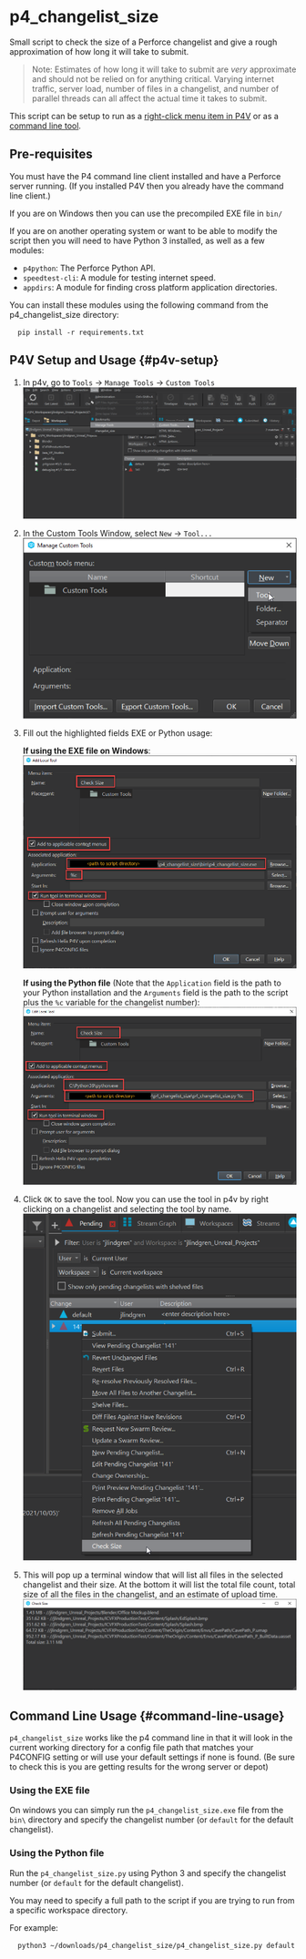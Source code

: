 # p4_changelist_size
Small script to check the size of a Perforce changelist and give a rough approximation of how long it will take to submit. 

> Note:
   Estimates of how long it will take to submit are *very* approximate and should not be relied on for anything critical. Varying internet traffic, server load, number of files in a changelist, and number of parallel threads can all affect the actual time it takes to submit.

This script can be setup to run as a [right-click menu item in P4V](#p4v-setup) or as a [command line tool](#command-line-usage).

## Pre-requisites
You must have the P4 command line client installed and have a Perforce server running.
(If you installed P4V then you already have the command line client.)

If you are on Windows then you can use the precompiled EXE file in `bin/`

If you are on another operating system or want to be able to modify the script then you will need to have Python 3 installed, as well as a few modules:
   - `p4python`: The Perforce Python API.
   - `speedtest-cli`: A module for testing internet speed.
   - `appdirs`: A module for finding cross platform application directories.

You can install these modules using the following command from the p4_changelist_size directory:

      pip install -r requirements.txt

## P4V Setup and Usage {#p4v-setup}
1. In p4v, go to `Tools` -> `Manage Tools` -> `Custom Tools`
   ![Open Tool Menu](help_files/images/Open_Tools_Menu.png)
2. In the Custom Tools Window, select `New` -> `Tool...`
   ![New Tool](help_files/images/Add_New_Tool.png)
3. Fill out the highlighted fields EXE or Python usage:
   
   **If using the EXE file on Windows**:
   ![New Tool EXE](help_files/images/EXE_tool_settings.png)

   **If using the Python file** (Note that the `Application` field is the path to your Python installation and the `Arguments` field is the path to the script plus the `%c` variable for the changelist number):
   ![New Tool Python](help_files/images/PYTHON_tool_settings.png)
4. Click `OK` to save the tool. Now you can use the tool in p4v by right clicking on a changelist and selecting the tool by name.
   ![Using the Tool](help_files/images/Running_Tool.png)
5. This will pop up a terminal window that will list all files in the selected changelist and their size. At the bottom it will list the total file count, total size of all the files in the changelist, and an estimate of upload time.
   ![Example Output](help_files/images/Example_Output.png)

## Command Line Usage {#command-line-usage}
`p4_changelist_size` works like the p4 command line in that it will look in the current working directory for a config file path that matches your P4CONFIG setting or will use your default settings if none is found. (Be sure to check this is you are getting results for the wrong server or depot)

### Using the EXE file
On windows you can simply run the `p4_changelist_size.exe` file from the `bin\` directory and specify the changelist number (or `default` for the default changelist).

### Using the Python file
Run the `p4_changelist_size.py` using Python 3 and specify the changelist number (or `default` for the default changelist).

You may need to specify a full path to the script if you are trying to run from a specific workspace directory.

For example:

      python3 ~/downloads/p4_changelist_size/p4_changelist_size.py default
